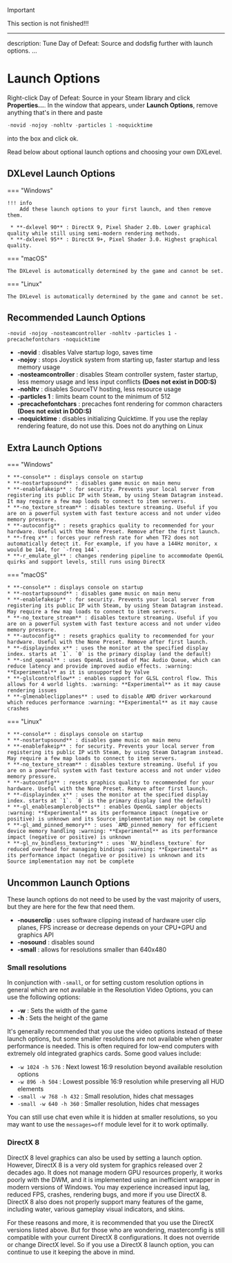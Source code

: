 > [!IMPORTANT]
> This section is not finished!!!

---
description: Tune Day of Defeat: Source and dodsfig further with launch options.
...

# Launch Options

Right-click Day of Defeat: Source in your Steam library and click **Properties...**. 
In the window that appears, under **Launch Options**, remove anything that's in
there and paste

```c
-novid -nojoy -nohltv -particles 1 -noquicktime
```

into the box and click ok.

Read below about optional launch options and choosing your own DXLevel.

## DXLevel Launch Options

=== "Windows"
    
    !!! info
        Add these launch options to your first launch, and then remove them.

     * **-dxlevel 90** : DirectX 9, Pixel Shader 2.0b. Lower graphical quality while still using semi-modern rendering methods.
     * **-dxlevel 95** : DirectX 9+, Pixel Shader 3.0. Highest graphical quality.

=== "macOS"

    The DXLevel is automatically determined by the game and cannot be set.

=== "Linux"

    The DXLevel is automatically determined by the game and cannot be set.

## Recommended Launch Options

`-novid -nojoy -nosteamcontroller -nohltv -particles 1 -precachefontchars -noquicktime`

* **-novid** : disables Valve startup logo, saves time
* **-nojoy** : stops Joystick system from starting up, faster startup and less memory usage
* **-nosteamcontroller** : disables Steam controller system, faster startup, less memory usage and less input conflicts **(Does not exist in DOD:S)**
* **-nohltv** : disables SourceTV hosting, less resource usage
* **-particles 1** : limits beam count to the minimum of 512
* **-precachefontchars** : precaches font rendering for common characters **(Does not exist in DOD:S)**
* **-noquicktime** : disables initializing Quicktime. If you use the replay rendering feature, do not use this. Does not do anything on Linux

## Extra Launch Options

=== "Windows"

    * **-console** : displays console on startup
    * **-nostartupsound** : disables game music on main menu
    * **-enablefakeip** : for security. Prevents your local server from registering its public IP with Steam, by using Steam Datagram instead. It may require a few map loads to connect to item servers.
    * **-no_texture_stream** : disables texture streaming. Useful if you are on a powerful system with fast texture access and not under video memory pressure.
    * **-autoconfig** : resets graphics quality to recommended for your hardware. Useful with the None Preset. Remove after the first launch.
    * **-freq x** : forces your refresh rate for when TF2 does not automatically detect it. For example, if you have a 144Hz monitor, x would be 144, for `-freq 144`.
    * **-r_emulate_gl** : changes rendering pipeline to accommodate OpenGL quirks and support levels, still runs using DirectX

=== "macOS"

    * **-console** : displays console on startup
    * **-nostartupsound** : disables game music on main menu
    * **-enablefakeip** : for security. Prevents your local server from registering its public IP with Steam, by using Steam Datagram instead. May require a few map loads to connect to item servers.
    * **-no_texture_stream** : disables texture streaming. Useful if you are on a powerful system with fast texture access and not under video memory pressure.
    * **-autoconfig** : resets graphics quality to recommended for your hardware. Useful with the None Preset. Remove after first launch.
    * **-displayindex x** : uses the monitor at the specified display index. starts at `1`. `0` is the primary display (and the default)
    * **-snd_openal** : uses OpenAL instead of Mac Audio Queue, which can reduce latency and provide improved audio effects. :warning: **Experimental** as it is unsupported by Valve
    * **-glslcontrolflow** : enables support for GLSL control flow. This allows for 4 world lights. :warning: **Experimental** as it may cause rendering issues
    * **-glmenableclipplanes** : used to disable AMD driver workaround which reduces performance :warning: **Experimental** as it may cause crashes

=== "Linux"

    * **-console** : displays console on startup
    * **-nostartupsound** : disables game music on main menu
    * **-enablefakeip** : for security. Prevents your local server from registering its public IP with Steam, by using Steam Datagram instead. May require a few map loads to connect to item servers.
    * **-no_texture_stream** : disables texture streaming. Useful if you are on a powerful system with fast texture access and not under video memory pressure.
    * **-autoconfig** : resets graphics quality to recommended for your hardware. Useful with the None Preset. Remove after first launch.
    * **-displayindex x** : uses the monitor at the specified display index. starts at `1`. `0` is the primary display (and the default)
    * **-gl_enablesamplerobjects** : enables OpenGL sampler objects :warning: **Experimental** as its performance impact (negative or positive) is unknown and its Source implementation may not be complete
    * **-gl_amd_pinned_memory** : uses `AMD_pinned_memory` for efficient device memory handling :warning: **Experimental** as its performance impact (negative or positive) is unknown
    * **-gl_nv_bindless_texturing** : uses `NV_bindless_texture` for reduced overhead for managing bindings :warning: **Experimental** as its performance impact (negative or positive) is unknown and its Source implementation may not be complete

## Uncommon Launch Options

These launch options do not need to be used by the vast majority of users, but they are here for the few that need them.

* **-nouserclip** : uses software clipping instead of hardware user clip planes, FPS increase or decrease depends on your CPU+GPU and graphics API
* **-nosound** : disables sound
* **-small** : allows for resolutions smaller than 640x480

### Small resolutions

In conjunction with `-small`, or for setting custom resolution options in general which are not available in the Resolution Video Options, you can use the following options:

* **-w** : Sets the width of the game
* **-h** : Sets the height of the game

It's generally recommended that you use the video options instead of these launch options, but some smaller resolutions are not available when greater performance is needed. This is often required for low-end computers with extremely old integrated graphics cards. Some good values include:

* `-w 1024 -h 576` : Next lowest 16:9 resolution beyond available resolution options
* `-w 896 -h 504` : Lowest possible 16:9 resolution while preserving all HUD elements
* `-small -w 768 -h 432` : Small resolution, hides chat messages
* `-small -w 640 -h 360` : Smaller resolution, hides chat messages

You can still use chat even while it is hidden at smaller resolutions, so you may want to use the `messages=off` module level for it to work optimally.

### DirectX 8

DirectX 8 level graphics can also be used by setting a launch option. However, DirectX 8 is a very old system for graphics released over 2 decades ago.
It does not manage modern GPU resources properly, it works poorly with the DWM, and it is implemented using an inefficient wrapper in modern versions of Windows.
You may experience increased input lag, reduced FPS, crashes, rendering bugs, and more if you use DirectX 8.
DirectX 8 also does not properly support many features of the game, including water, various gameplay visual indicators, and skins.

For these reasons and more, it is recommended that you use the DirectX versions listed above. But for those who are wondering, mastercomfig is still compatible
with your current DirectX 8 configurations. It does not override or change DirectX level.
So if you use a DirectX 8 launch option, you can continue to use it keeping the above in mind.
